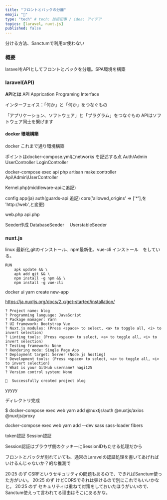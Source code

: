 ```yaml
---
title: "フロントとバックの分離"
emoji: "🌊"
type: "tech" # tech: 技術記事 / idea: アイデア
topics: [laravel, nuxt.js]
published: false
---
```

分ける方法、Sanctumで利用or使わない
### 概要
laravelをAPIとしてフロントとバックを分離。SPA環境を構築
### laravel(API)
**APIとは**
API Apprication Programing Interface

インターフェイス：「何か」と「何か」をつなぐもの

「アプリケーション、ソフトウェア」と「プラグラム」をつなぐもの
APIはソフトウェア同士を繋げます
#### docker 環境構築
docker これまで通り環境構築

ポイントはdocker-compose.ymlにnetworks を記述する点
Auth/Admin
  UserController
  LoginController

docker-compose exec api php artisan make:controller Api\Admin\UserController

Kernel.php(middleware-apiに追記)

config
 app(ja)
 auth(guards-api 追記)
 cors('allowed_origins' => ['*'],を
 'http://web',と変更)

web.php
 api.php

Seeder作成
  DatabaseSeeder
　UserstableSeeder

### nuxt.js

linux 最新化,gitのインストール、npm最新化、vue-cli インストール　をしている。
```dockerfile:
RUN 
    apk update && \ 
    apk add git && \
    npm install -g npm && \
    npm install -g vue-cli
```
docker
ui yarn create new-app

https://ja.nuxtjs.org/docs/2.x/get-started/installation/

```
? Project name: blog
? Programming language: JavaScript
? Package manager: Yarn
? UI framework: Bootstrap Vue
? Nuxt.js modules: (Press <space> to select, <a> to toggle all, <i> to invert selection)
? Linting tools: (Press <space> to select, <a> to toggle all, <i> to invert selection)
? Testing framework: None
? Rendering mode: Single Page App
? Deployment target: Server (Node.js hosting)
? Development tools: (Press <space> to select, <a> to toggle all, <i> to invert selection)
? What is your GitHub username? nagi125
? Version control system: None

🎉  Successfully created project blog
```

yyyyy

ディレクトリ完成

$ docker-compose exec web yarn add @nuxtjs/auth @nuxtjs/axios @nuxtjs/proxy

docker-compose exec web yarn add --dev sass sass-loader fibers

token認証 Session認証

Session認証はブラウザ側のクッキーにSessionIDもたせる処理だから

フロントとバックが別れていても、通常のLaravelの認証処理を書いてあげればいけるんじゃないか？的な推測で

20:25 のず CSRFというセキュリティの問題もあるので、できればSanctum使った方がいい。
20:25 のず けどCORSでそれは弾けるので別にこれでもいいかなと。
20:25 のず セキュリティは重ねて対策をしておいたほうがいいので、Sanctum使えって言われてる理由はそこにあるかな。
